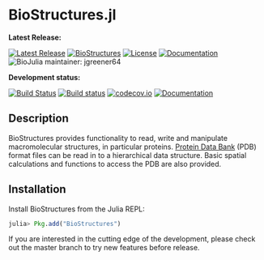 # BioStructures.jl

**Latest Release:**

[![Latest Release](https://img.shields.io/github/release/BioJulia/BioStructures.jl.svg)](https://github.com/BioJulia/BioStructures.jl/releases/latest)
[![BioStructures](http://pkg.julialang.org/badges/BioStructures_0.6.svg)](http://pkg.julialang.org/?pkg=BioStructures)
[![License](https://img.shields.io/badge/license-MIT-green.svg)](https://github.com/BioJulia/BioStructures.jl/blob/master/LICENSE.md)
[![Documentation](https://img.shields.io/badge/docs-stable-blue.svg)](https://biojulia.github.io/BioStructures.jl/stable)
![BioJulia maintainer: jgreener64](https://img.shields.io/badge/BioJulia%20Maintainer-jgreener64-orange.svg)

**Development status:**

[![Build Status](https://travis-ci.org/BioJulia/BioStructures.jl.svg?branch=master)](https://travis-ci.org/BioJulia/BioStructures.jl)
[![Build status](https://ci.appveyor.com/api/projects/status/ltynlacyj689ei1u/branch/master?svg=true)](https://ci.appveyor.com/project/jgreener64/biostructures-jl/branch/master)
[![codecov.io](http://codecov.io/github/BioJulia/BioStructures.jl/coverage.svg?branch=master)](http://codecov.io/github/BioJulia/BioStructures.jl?branch=master)
[![Documentation](https://img.shields.io/badge/docs-latest-blue.svg)](https://biojulia.github.io/BioStructures.jl/latest)

## Description

BioStructures provides functionality to read, write and manipulate
macromolecular structures, in particular proteins.
[Protein Data Bank](https://www.rcsb.org/pdb/home/home.do) (PDB) format files
can be read in to a hierarchical data structure. Basic spatial calculations and
functions to access the PDB are also provided.

## Installation

Install BioStructures from the Julia REPL:

```julia
julia> Pkg.add("BioStructures")
```

If you are interested in the cutting edge of the development, please check out
the master branch to try new features before release.
